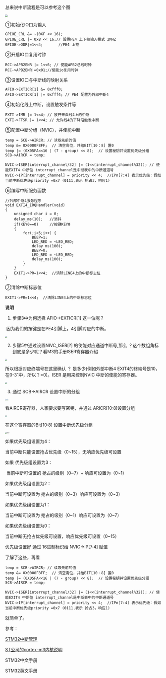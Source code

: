 总来说中断流程是可以参考这个图

<img src="./exti_process.png" style="zoom:50%;" />

①初始化IO口为输入

	GPIOE_CRL &= ~(0XF << 16);
	GPIOE_CRL |= 0x8 << 16;// 设置PE4 上下拉输入模式 2MHZ
	GPIOE->ODR|=1<<4;	   	//PE4 上拉 
②开启IO口复用时钟

  	RCC->APB2ENR |= 1<<6; // 使能APB2总线时钟
  	RCC->APB2ENR|=0x01;//使能io复用时钟	

③设置IO口与中断线的映射关系

  	AFIO->EXTICR[1] &= 0xfff0; 
  	AFIO->EXTICR[1] |= 0xfff4; // PE4 配置为外部中断4

④初始化线上中断，设置触发条件等

  	EXTI->IMR |= 1<<4; // 放开来自线4上的中断
  	EXTI->FTSR |= 1<<4; // 允许线4的下降沿触发中断

⑤配置中断分组（NVIC），并使能中断

  	temp = SCB->AIRCR; // 读取先前的值
  	temp &= 0X0000F8FF;  // 清空高位，并给BIT[10：8] 置0
  	temp |= (0X05FA<<16 | (7 - group) << 8);  // 设置秘钥并设置优先级分组
  	SCB->AIRCR = temp;
  	
  	NVIC->ISER[interrupt_channel/32] |= (1<<(interrupt_channel%32)); // 使能EXIT4 中断位 interrupt_channel是中断表中的中断通道号
  	NVIC->IP[interrupt_channel] = priority << 4;  //IPn[7:4] 表示优先级：假如当前中断优先级priority =0x7 (0111,表示 抢占3，响应1)

⑥编写中断服务函数

	//外部中断4服务程序
	void EXTI4_IRQHandler(void)
	{
		unsigned char i = 0;
		delay_ms(10);	//消抖
		if(KEY0==0)	 	//按键KEY0
		{
			for(;i<5;i++) {
				BEEP=1;
				LED_RED = ~LED_RED;
				delay_ms(100);
				BEEP=0;
				LED_RED = ~LED_RED;
				delay_ms(100);
			}
		}		 
		EXIT1->PR=1<<4;  //清除LINE4上的中断标志位  
	}	

⑦清除中断标志位

	EXIT1->PR=1<<4;  //清除LINE4上的中断标志位

**说明**

1. 步骤3中为何选择 AFIO->EXTICR[1] 这一位呢？

​       因为我们的按键是在PE4引脚上，4引脚对应的中断。

<img src="./AFIO_EXITCR2.PNG"  style="zoom:40%;" />



2. 步骤5中通过设置NIVC_ISER[?] 的使能对应通道中断号,那么 ？这个数组角标到底是多少呢？看M3的手册ISER寄存器介绍

<img src="./ISER.png"  style="zoom:40%;" />

所以根据对应终端号在这里确认 ？ 是多少(例如外部中断4 EXIT4的终端号是10，在0-31中，所以？=0)。ISER 是用来控制NVIC 中断的使能的寄存器。

<img src="./NVIC_ISER.png"  style="zoom:40%;" />

3. 通过 SCB->AIRCR 设置中断的分组

<img src="./中断优先级设置3.png"  style="zoom:30%;" /><img src="./中断优先级设置4.png" style="zoom:30%;" />



看AIRCR寄存器，人家要求要写密钥，并通过 ARICR[10:8]设置分组

<img src="./aircr.png" style="zoom:40%;" />

在这个寄存器的Bit[10:8] 设置中断优先级分组

<img src="./中断优先级设置2.PNG" alt="aircr" style="zoom:30%;" />

如果优先级组设置为4：

  当前中断只能设置抢占优先级（0~15），无响应优先级可设置

如果 优先级组设置为3：

​	当前中断可设置的 抢占的级别（0~7）+ 响应可设置为（0~1） 

如果优先级组设置为2：

   当前中断可设置为 抢占的级别（0~3）响应可设置为（0~3）

如果优先级组设置为1：

  当前中断可设置为 抢占的级别（0~1）响应可设置为（0~7）

如果优先级组设置为0：

   当前中断无抢占优先级可设置，响应优先级可设置（0~15）

优先级设置好 通过  16进制标识给 NVIC->IP[7:4] 赋值



了解了这些，再看

	temp = SCB->AIRCR; // 读取先前的值
	temp &= 0X0000F8FF;  // 清空高位，并给BIT[10：8] 置0
	temp |= (0X05FA<<16 | (7 - group) << 8);  // 设置秘钥并设置优先级分组
	SCB->AIRCR = temp;
	
	NVIC->ISER[interrupt_channel/32] |= (1<<(interrupt_channel%32)); // 使能EXIT4 中断位 interrupt_channel是中断表中的中断通道号
	NVIC->IP[interrupt_channel] = priority << 4;  //IPn[7:4] 表示优先级：假如当前中断优先级priority =0x7 (0111,表示 抢占3，响应1)


就简单了。



参考：

[STM32中断管理](https://www.bilibili.com/medialist/play/ml716340014/BV1nS4y1q7su?spm_id_from=333.999.0.0&oid=726981778&otype=2)

[ST公司的cortex-m3内核说明](https://www.st.com/resource/en/programming_manual/cd00228163-stm32f10xxx-20xxx-21xxx-l1xxxx-cortex-m3-programming-manual-stmicroelectronics.pdf)

STM32中文手册

STM32英文手册
